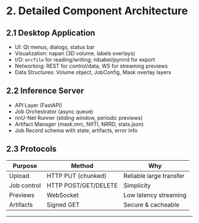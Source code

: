 # 2. Detailed Component Architecture

## 2.1 Desktop Application
- UI: Qt menus, dialogs, status bar
- Visualization: napari (3D volume, labels overlays)
- I/O: `mrcfile` for reading/writing; nibabel/pynrrd for export
- Networking: REST for control/data, WS for streaming previews
- Data Structures: Volume object, JobConfig, Mask overlay layers

## 2.2 Inference Server
- API Layer (FastAPI)
- Job Orchestrator (async queue)
- nnU-Net Runner (sliding window, periodic previews)
- Artifact Manager (mask.mrc, NIfTI, NRRD, stats.json)
- Job Record schema with state, artifacts, error info

## 2.3 Protocols
| Purpose | Method | Why |
|---------|--------|-----|
| Upload | HTTP PUT (chunked) | Reliable large transfer |
| Job control | HTTP POST/GET/DELETE | Simplicity |
| Previews | WebSocket | Low latency streaming |
| Artifacts | Signed GET | Secure & cacheable |

---
